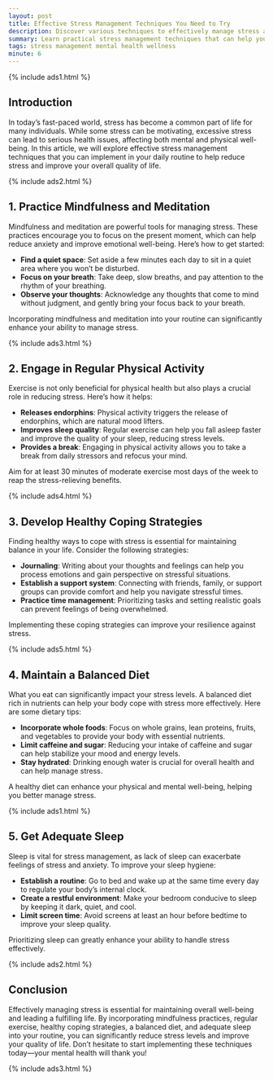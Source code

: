 ```yaml
---
layout: post
title: Effective Stress Management Techniques You Need to Try
description: Discover various techniques to effectively manage stress and enhance your well-being.
summary: Learn practical stress management techniques that can help you lead a more balanced and peaceful life.
tags: stress management mental health wellness
minute: 6
---
```


{% include ads1.html %}

## Introduction

In today’s fast-paced world, stress has become a common part of life for many individuals. While some stress can be motivating, excessive stress can lead to serious health issues, affecting both mental and physical well-being. In this article, we will explore effective stress management techniques that you can implement in your daily routine to help reduce stress and improve your overall quality of life.

{% include ads2.html %}

## 1. Practice Mindfulness and Meditation

Mindfulness and meditation are powerful tools for managing stress. These practices encourage you to focus on the present moment, which can help reduce anxiety and improve emotional well-being. Here’s how to get started:

- **Find a quiet space**: Set aside a few minutes each day to sit in a quiet area where you won’t be disturbed.
- **Focus on your breath**: Take deep, slow breaths, and pay attention to the rhythm of your breathing.
- **Observe your thoughts**: Acknowledge any thoughts that come to mind without judgment, and gently bring your focus back to your breath.

Incorporating mindfulness and meditation into your routine can significantly enhance your ability to manage stress.

{% include ads3.html %}

## 2. Engage in Regular Physical Activity

Exercise is not only beneficial for physical health but also plays a crucial role in reducing stress. Here’s how it helps:

- **Releases endorphins**: Physical activity triggers the release of endorphins, which are natural mood lifters.
- **Improves sleep quality**: Regular exercise can help you fall asleep faster and improve the quality of your sleep, reducing stress levels.
- **Provides a break**: Engaging in physical activity allows you to take a break from daily stressors and refocus your mind.

Aim for at least 30 minutes of moderate exercise most days of the week to reap the stress-relieving benefits.

{% include ads4.html %}

## 3. Develop Healthy Coping Strategies

Finding healthy ways to cope with stress is essential for maintaining balance in your life. Consider the following strategies:

- **Journaling**: Writing about your thoughts and feelings can help you process emotions and gain perspective on stressful situations.
- **Establish a support system**: Connecting with friends, family, or support groups can provide comfort and help you navigate stressful times.
- **Practice time management**: Prioritizing tasks and setting realistic goals can prevent feelings of being overwhelmed.

Implementing these coping strategies can improve your resilience against stress.

{% include ads5.html %}

## 4. Maintain a Balanced Diet

What you eat can significantly impact your stress levels. A balanced diet rich in nutrients can help your body cope with stress more effectively. Here are some dietary tips:

- **Incorporate whole foods**: Focus on whole grains, lean proteins, fruits, and vegetables to provide your body with essential nutrients.
- **Limit caffeine and sugar**: Reducing your intake of caffeine and sugar can help stabilize your mood and energy levels.
- **Stay hydrated**: Drinking enough water is crucial for overall health and can help manage stress.

A healthy diet can enhance your physical and mental well-being, helping you better manage stress.

{% include ads1.html %}

## 5. Get Adequate Sleep

Sleep is vital for stress management, as lack of sleep can exacerbate feelings of stress and anxiety. To improve your sleep hygiene:

- **Establish a routine**: Go to bed and wake up at the same time every day to regulate your body’s internal clock.
- **Create a restful environment**: Make your bedroom conducive to sleep by keeping it dark, quiet, and cool.
- **Limit screen time**: Avoid screens at least an hour before bedtime to improve your sleep quality.

Prioritizing sleep can greatly enhance your ability to handle stress effectively.

{% include ads2.html %}

## Conclusion

Effectively managing stress is essential for maintaining overall well-being and leading a fulfilling life. By incorporating mindfulness practices, regular exercise, healthy coping strategies, a balanced diet, and adequate sleep into your routine, you can significantly reduce stress levels and improve your quality of life. Don’t hesitate to start implementing these techniques today—your mental health will thank you!

{% include ads3.html %}
